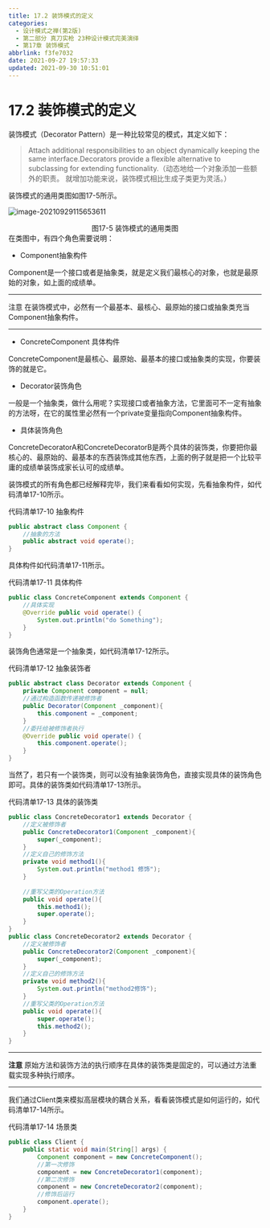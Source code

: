 ```yaml
---
title: 17.2 装饰模式的定义
categories: 
  - 设计模式之禅(第2版)
  - 第二部分 真刀实枪 23种设计模式完美演绎
  - 第17章 装饰模式
abbrlink: f3fe7032
date: 2021-09-27 19:57:33
updated: 2021-09-30 10:51:01
---
```

# 17.2 装饰模式的定义
装饰模式（Decorator Pattern）是一种比较常见的模式，其定义如下：
> Attach additional responsibilities to an object dynamically keeping the same interface.Decorators provide a flexible alternative to subclassing for extending functionality.（动态地给一个对象添加一些额外的职责。 就增加功能来说，装饰模式相比生成子类更为灵活。）

装饰模式的通用类图如图17-5所示。

![image-20210929115653611](https://gitee.com/XiaoLan223/images/raw/master/Blog/Sum/20210929115653.png)

<center>图17-5 装饰模式的通用类图</center>
在类图中，有四个角色需要说明：

- Component抽象构件

Component是一个接口或者是抽象类，就是定义我们最核心的对象，也就是最原始的对象，如上面的成绩单。

___
注意 在装饰模式中，必然有一个最基本、最核心、最原始的接口或抽象类充当 Component抽象构件。
___
- ConcreteComponent 具体构件

ConcreteComponent是最核心、最原始、最基本的接口或抽象类的实现，你要装饰的就是它。

- Decorator装饰角色

一般是一个抽象类，做什么用呢？实现接口或者抽象方法，它里面可不一定有抽象的方法呀，在它的属性里必然有一个private变量指向Component抽象构件。
- 具体装饰角色

ConcreteDecoratorA和ConcreteDecoratorB是两个具体的装饰类，你要把你最核心的、最原始的、最基本的东西装饰成其他东西，上面的例子就是把一个比较平庸的成绩单装饰成家长认可的成绩单。

装饰模式的所有角色都已经解释完毕，我们来看看如何实现，先看抽象构件，如代码清单17-10所示。

代码清单17-10 抽象构件
```java
public abstract class Component {
    //抽象的方法
    public abstract void operate();
}
```
具体构件如代码清单17-11所示。

代码清单17-11 具体构件
```java
public class ConcreteComponent extends Component {
    //具体实现
    @Override public void operate() {
        System.out.println("do Something");
    }
}
```
装饰角色通常是一个抽象类，如代码清单17-12所示。

代码清单17-12 抽象装饰者
```java
public abstract class Decorator extends Component {
    private Component component = null;
    //通过构造函数传递被修饰者
    public Decorator(Component _component){
        this.component = _component;
    }
    //委托给被修饰者执行
    @Override public void operate() {
        this.component.operate();
    }
}
```
当然了，若只有一个装饰类，则可以没有抽象装饰角色，直接实现具体的装饰角色即可。具体的装饰类如代码清单17-13所示。

代码清单17-13 具体的装饰类
```java
public class ConcreteDecorator1 extends Decorator {
    //定义被修饰者
    public ConcreteDecorator1(Component _component){
        super(_component);
    }
    //定义自己的修饰方法
    private void method1(){
        System.out.println("method1 修饰");
    }
    
    //重写父类的Operation方法
    public void operate(){
        this.method1();
        super.operate();
    }
}
public class ConcreteDecorator2 extends Decorator {
    //定义被修饰者
    public ConcreteDecorator2(Component _component){
        super(_component);
    }
    //定义自己的修饰方法
    private void method2(){
        System.out.println("method2修饰");
    }
    //重写父类的Operation方法
    public void operate(){
        super.operate();
        this.method2();
    }
}
```
___
**注意** 原始方法和装饰方法的执行顺序在具体的装饰类是固定的，可以通过方法重载实现多种执行顺序。
___
我们通过Client类来模拟高层模块的耦合关系，看看装饰模式是如何运行的，如代码清单17-14所示。

代码清单17-14 场景类
```java
public class Client {
    public static void main(String[] args) {
        Component component = new ConcreteComponent();
        //第一次修饰
        component = new ConcreteDecorator1(component);
        //第二次修饰
        component = new ConcreteDecorator2(component);
        //修饰后运行
        component.operate();
    }
}
```
